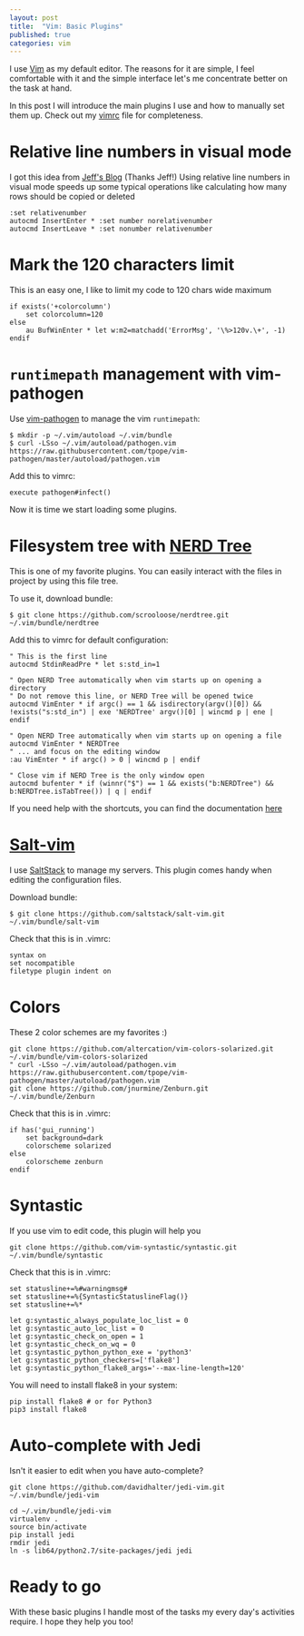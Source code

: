 ```yaml
---
layout: post
title:  "Vim: Basic Plugins"
published: true
categories: vim
---
```

I use [Vim](http://www.vim.org) as my default editor. The reasons for it are simple, I feel
comfortable with it and the simple interface let's me concentrate better on the task at hand.

In this post I will introduce the main plugins I use and how to manually set them up. Check out my
[vimrc](https://raw.githubusercontent.com/germfue/germfue.github.com/master/dotfiles/.vimrc) file for completeness.

# Relative line numbers in visual mode
I got this idea from
[Jeff's Blog](http://jeffkreeftmeijer.com/2012/relative-line-numbers-in-vim-for-super-fast-movement) (Thanks Jeff!)
 Using relative line numbers in visual mode speeds up some typical operations like calculating how many rows should be
copied or deleted

    :set relativenumber
    autocmd InsertEnter * :set number norelativenumber
    autocmd InsertLeave * :set nonumber relativenumber 

# Mark the 120 characters limit

This is an easy one, I like to limit my code to 120 chars wide maximum

    if exists('+colorcolumn')
        set colorcolumn=120
    else
        au BufWinEnter * let w:m2=matchadd('ErrorMsg', '\%>120v.\+', -1)
    endif

# `runtimepath` management with vim-pathogen

Use [vim-pathogen](https://github.com/tpope/vim-pathogen) to manage the vim `runtimepath`:

    $ mkdir -p ~/.vim/autoload ~/.vim/bundle
    $ curl -LSso ~/.vim/autoload/pathogen.vim https://raw.githubusercontent.com/tpope/vim-pathogen/master/autoload/pathogen.vim

Add this to vimrc:

    execute pathogen#infect()

Now it is time we start loading some plugins.

# Filesystem tree with [NERD Tree](https://github.com/scrooloose/nerdtree)

This is one of my favorite plugins. You can easily interact with the files in project by using this file tree.

To use it, download bundle:

    $ git clone https://github.com/scrooloose/nerdtree.git ~/.vim/bundle/nerdtree

Add this to vimrc for default configuration:

    " This is the first line
    autocmd StdinReadPre * let s:std_in=1

    " Open NERD Tree automatically when vim starts up on opening a directory
    " Do not remove this line, or NERD Tree will be opened twice
    autocmd VimEnter * if argc() == 1 && isdirectory(argv()[0]) && !exists("s:std_in") | exe 'NERDTree' argv()[0] | wincmd p | ene | endif

    " Open NERD Tree automatically when vim starts up on opening a file
    autocmd VimEnter * NERDTree
    " ... and focus on the editing window
    :au VimEnter * if argc() > 0 | wincmd p | endif

    " Close vim if NERD Tree is the only window open
    autocmd bufenter * if (winnr("$") == 1 && exists("b:NERDTree") && b:NERDTree.isTabTree()) | q | endif

If you need help with the shortcuts, you can find the documentation
[here](https://github.com/scrooloose/nerdtree/blob/master/doc/NERD_tree.txt)

# [Salt-vim](https://github.com/saltstack/salt-vim)

I use [SaltStack](https://saltstack.com) to manage my servers. This plugin comes handy when editing the configuration
files.

Download bundle:

    $ git clone https://github.com/saltstack/salt-vim.git ~/.vim/bundle/salt-vim

Check that this is in .vimrc:

    syntax on
    set nocompatible
    filetype plugin indent on

# Colors

These 2 color schemes are my favorites :)

    git clone https://github.com/altercation/vim-colors-solarized.git ~/.vim/bundle/vim-colors-solarized
    " curl -LSso ~/.vim/autoload/pathogen.vim https://raw.githubusercontent.com/tpope/vim-pathogen/master/autoload/pathogen.vim
    git clone https://github.com/jnurmine/Zenburn.git ~/.vim/bundle/Zenburn

Check that this is in .vimrc:

    if has('gui_running')
        set background=dark
        colorscheme solarized
    else
        colorscheme zenburn
    endif

# Syntastic

If you use vim to edit code, this plugin will help you

    git clone https://github.com/vim-syntastic/syntastic.git ~/.vim/bundle/syntastic


Check that this is in .vimrc:

    set statusline+=%#warningmsg#
    set statusline+=%{SyntasticStatuslineFlag()}
    set statusline+=%*

    let g:syntastic_always_populate_loc_list = 0
    let g:syntastic_auto_loc_list = 0
    let g:syntastic_check_on_open = 1
    let g:syntastic_check_on_wq = 0
    let g:syntastic_python_python_exe = 'python3'
    let g:syntastic_python_checkers=['flake8']
    let g:syntastic_python_flake8_args='--max-line-length=120'

You will need to install flake8 in your system:

    pip install flake8 # or for Python3
    pip3 install flake8

# Auto-complete with Jedi

Isn't it easier to edit when you have auto-complete?

    git clone https://github.com/davidhalter/jedi-vim.git ~/.vim/bundle/jedi-vim

    cd ~/.vim/bundle/jedi-vim
    virtualenv .
    source bin/activate
    pip install jedi
    rmdir jedi
    ln -s lib64/python2.7/site-packages/jedi jedi

# Ready to go
With these basic plugins I handle most of the tasks my every day's activities require. I hope they help you too!
